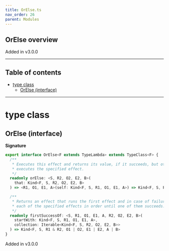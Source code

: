 ```yaml
---
title: OrElse.ts
nav_order: 26
parent: Modules
---
```


## OrElse overview

Added in v3.0.0

---

<h2 class="text-delta">Table of contents</h2>

- [type class](#type-class)
  - [OrElse (interface)](#orelse-interface)

---

# type class

## OrElse (interface)

**Signature**

```ts
export interface OrElse<F extends TypeLambda> extends TypeClass<F> {
  /**
   * Executes this effect and returns its value, if it succeeds, but otherwise
   * executes the specified effect.
   */
  readonly orElse: <S, R2, O2, E2, B>(
    that: Kind<F, S, R2, O2, E2, B>
  ) => <R1, O1, E1, A>(self: Kind<F, S, R1, O1, E1, A>) => Kind<F, S, R1 & R2, O1 | O2, E1 | E2, A | B>

  /**
   * Returns an effect that runs the first effect and in case of failure, runs
   * each of the specified effects in order until one of them succeeds.
   */
  readonly firstSuccessOf: <S, R1, O1, E1, A, R2, O2, E2, B>(
    startWith: Kind<F, S, R1, O1, E1, A>,
    collection: Iterable<Kind<F, S, R2, O2, E2, B>>
  ) => Kind<F, S, R1 & R2, O1 | O2, E1 | E2, A | B>
}
```

Added in v3.0.0
